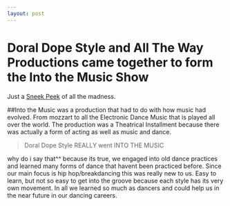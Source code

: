 ```yaml
---
layout: post
---
```


# Doral Dope Style and All The Way Productions came together to form the Into the Music Show

Just a [Sneek Peek](https://flic.kr/p/q7dAHQ) of all the madness.

##Into the Music
was a production that had to do with how music had evolved. From mozzart to all the Electronic Dance Music that is 
played all over the world. The production was a Theatrical Installment because there was actually a form
of acting as well as music and dance.

> Doral Dope Style REALLY went INTO THE MUSIC

why do i say that^^ because its true, we engaged into old dance practices and learned many forms of dance that havent been practiced before. Since our main focus is hip hop/breakdancing this was really new to us. Easy to learn, but not so easy to get into the groove because each style has its very own movement. In all we learned so much as dancers and could help us in the near future in our dancing careers. 
